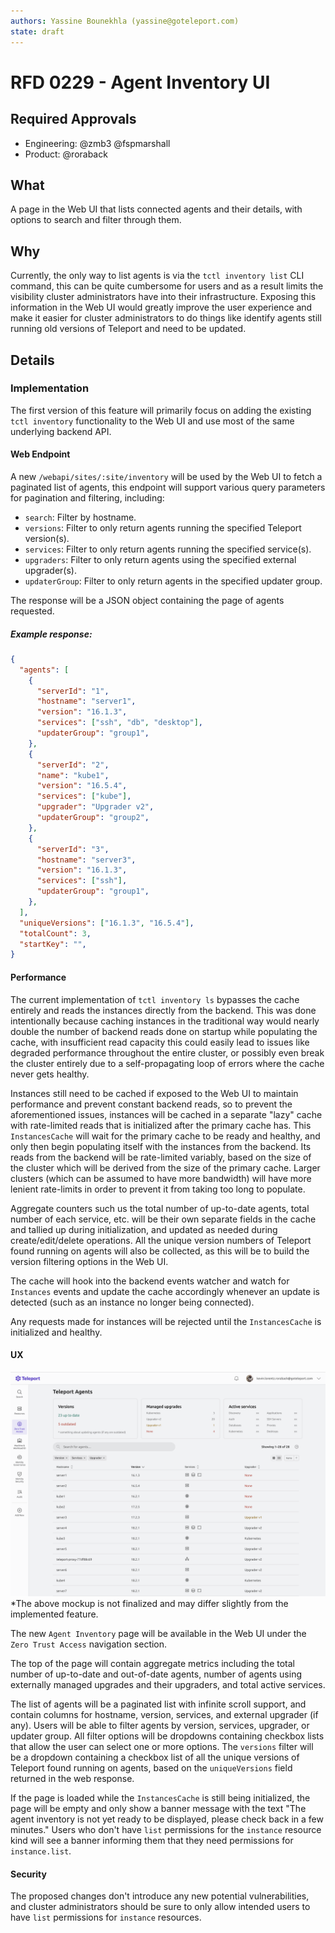 ```yaml
---
authors: Yassine Bounekhla (yassine@goteleport.com)
state: draft
---
```


# RFD 0229 - Agent Inventory UI

## Required Approvals

- Engineering: @zmb3 @fspmarshall
- Product: @roraback

## What

A page in the Web UI that lists connected agents and their details, with options to search and filter through them.

## Why

Currently, the only way to list agents is via the `tctl inventory list` CLI command, this can be quite cumbersome for users 
and as a result limits the visibility cluster administrators have into their infrastructure. Exposing this information in the 
Web UI would greatly improve the user experience and make it easier for cluster administrators to do things like identify agents
still running old versions of Teleport and need to be updated.

## Details

### Implementation

The first version of this feature will primarily focus on adding the existing `tctl inventory` functionality to the Web UI and use
most of the same underlying backend API.

#### Web Endpoint

A new `/webapi/sites/:site/inventory` will be used by the Web UI to fetch a paginated list of agents, this endpoint will support 
various query parameters for pagination and filtering, including:

- `search`: Filter by hostname.
- `versions`: Filter to only return agents running the specified Teleport version(s).
- `services`: Filter to only return agents running the specified service(s).
- `upgraders`: Filter to only return agents using the specified external upgrader(s).
- `updaterGroup`: Filter to only return agents in the specified updater group.

The response will be a JSON object containing the page of agents requested.

##### Example response:

```json
{
  "agents": [
    {
      "serverId": "1",
      "hostname": "server1",
      "version": "16.1.3",
      "services": ["ssh", "db", "desktop"],
      "updaterGroup": "group1",
    },
    {
      "serverId": "2",
      "name": "kube1",
      "version": "16.5.4",
      "services": ["kube"],
      "upgrader": "Upgrader v2",
      "updaterGroup": "group2",
    },
    {
      "serverId": "3",
      "hostname": "server3",
      "version": "16.1.3",
      "services": ["ssh"],
      "updaterGroup": "group1",
    },
  ],
  "uniqueVersions": ["16.1.3", "16.5.4"],
  "totalCount": 3,
  "startKey": "",
}
```

#### Performance

The current implementation of `tctl inventory ls` bypasses the cache entirely and reads the instances directly from the backend.
This was done intentionally because caching instances in the traditional way would nearly double the number of backend reads done
on startup while populating the cache, with insufficient read capacity this could easily lead to issues like degraded performance
throughout the entire cluster, or possibly even break the cluster entirely due to a self-propagating loop of errors where
the cache never gets healthy.

Instances still need to be cached if exposed to the Web UI to maintain performance and prevent constant backend reads, so to
prevent the aforementioned issues, instances will be cached in a separate "lazy" cache with rate-limited reads that is
initialized after the primary cache has. This `InstancesCache` will wait for the primary cache to be ready and healthy, and only
then begin populating itself with the instances from the backend. Its reads from the backend will be rate-limited variably, 
based on the size of the cluster which will be derived from the size of the primary cache. Larger clusters (which can be assumed
to have more bandwidth) will have more lenient rate-limits in order to prevent it from taking too long to populate.

Aggregate counters such us the total number of up-to-date agents, total number of each service, etc. will be their own separate
fields in the cache and tallied up during initialization, and updated as needed during create/edit/delete operations. All 
the unique version numbers of Teleport found running on agents will also be collected, as this will be to build the version
filtering options in the Web UI.

The cache will hook into the backend events watcher and watch for `Instances` events and update the cache accordingly whenever
an update is detected (such as an instance no longer being connected).

Any requests made for instances will be rejected until the `InstancesCache` is initialized and healthy.

#### UX

![](assets/0229-agent-inventory-mockup.png)
*The above mockup is not finalized and may differ slightly from the implemented feature.

The new `Agent Inventory` page will be available in the Web UI under the `Zero Trust Access` navigation section. 

The top of the page will contain aggregate metrics including the total number of up-to-date and out-of-date agents, number of 
agents using externally managed upgrades and their upgraders, and total active services.

The list of agents will be a paginated list with infinite scroll support, and contain columns for hostname,
version, services, and external upgrader (if any). Users will be able to filter agents by version, services,
upgrader, or updater group. All filter options will be dropdowns containing checkbox lists that allow the user 
can select one or more options. The `versions` filter will be a dropdown containing a checkbox list of all the
unique versions of Teleport found running on agents, based on the `uniqueVersions` field returned in the web response.

If the page is loaded while the `InstancesCache` is still being initialized, the page will be empty and only show a banner message
with the text "The agent inventory is not yet ready to be displayed, please check back in a few minutes." Users who don't
have `list` permissions for the `instance` resource kind will see a banner informing them that they need permissions for `instance.list`.

#### Security

The proposed changes don't introduce any new potential vulnerabilities, and cluster administrators should be sure to only
allow intended users to have `list` permissions for `instance` resources.